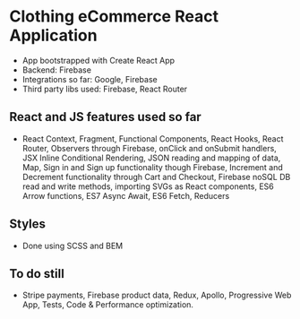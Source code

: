 # Clothing eCommerce React Application

- App bootstrapped with Create React App
- Backend: Firebase
- Integrations so far: Google, Firebase
- Third party libs used: Firebase, React Router

## React and JS features used so far

- React Context, Fragment, Functional Components, React Hooks, React Router, Observers through Firebase, onClick and onSubmit handlers, JSX Inline Conditional Rendering, JSON reading and mapping of data, Map, Sign in and Sign up functionality though Firebase, Increment and Decrement functionality through Cart and Checkout, Firebase noSQL DB read and write methods, importing SVGs as React components, ES6 Arrow functions, ES7 Async Await, ES6 Fetch, Reducers

## Styles

- Done using SCSS and BEM

## To do still

- Stripe payments, Firebase product data, Redux, Apollo, Progressive Web App, Tests, Code & Performance optimization.
